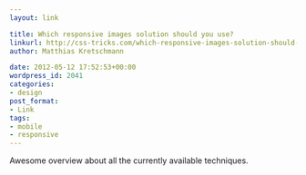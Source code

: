 ```yaml
---
layout: link

title: Which responsive images solution should you use?
linkurl: http://css-tricks.com/which-responsive-images-solution-should-you-use/
author: Matthias Kretschmann

date: 2012-05-12 17:52:53+00:00
wordpress_id: 2041
categories:
- design
post_format:
- Link
tags:
- mobile
- responsive
---
```


Awesome overview about all the currently available techniques.
